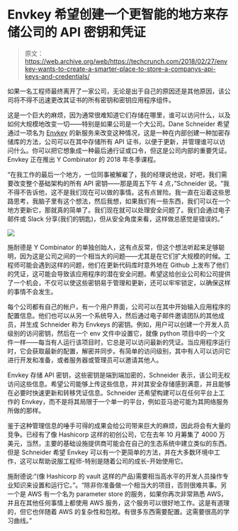 # Envkey 希望创建一个更智能的地方来存储公司的 API 密钥和凭证 

> 原文：<https://web.archive.org/web/https://techcrunch.com/2018/02/27/envkey-wants-to-create-a-smarter-place-to-store-a-companys-api-keys-and-credentials/>

如果一名工程师最终离开了一家公司，无论是出于自己的原因还是其他原因，该公司将不得不迅速更改其证书的所有密钥和密钥应用程序组件。

这是一个巨大的麻烦，因为通常很难知道它们存储在哪里，谁可以访问什么，以及如何大规模地改变一切——特别是如果公司是一个大公司。Dane Schneider 希望通过一项名为 [Envkey](https://web.archive.org/web/20221206014756/https://www.envkey.com/) 的新服务来改变这种情况，这是一种在内部创建一种加密存储库的方法，公司可以在其中存储所有 API 证书，以便于更新，并管理谁可以访问什么。你可以把它想象成一种最后通行证或口令，但这是公司内部的重要凭证。Envkey 正在推出 Y Combinator 的 2018 年冬季课程。

“在我工作的最后一个地方，一位同事被解雇了，我的经理说他说，好吧，我们需要改变整个基础架构的所有 API 密钥——那是周五下午 4 点，”Schneider 说。“我不得不告诉他，这不是我们现在可以做的事情。这有点冒险。我一直在沿着这些思路思考，我脑子里有这个想法，然后我想，如果我们有一些东西，我们可以在一个地方更新它，那就真的简单了。我们现在就可以处理安全问题了。我们会通过电子邮件或 Slack 分享(我们的钥匙)，但从安全角度来看，这样做总感觉是错误的。”

![](img/f68af63eb692f82cd9bdf3eb5ab4bda8.png)

施耐德是 Y Combinator 的单独创始人，这有点反常，但这个想法听起来足够聪明，因为这是公司之间的一个相当大的问题——尤其是在它们扩大规模的时候。工程师可能会遇到这样的问题，他们在更新代码库时意外地在 Github 上发布了他们的凭证，这可能会导致该应用程序的潜在安全问题。希望这给创业公司和公司提供了一个机会，不仅可以使这些密钥易于管理和更新，还可以牢牢锁定，以确保这样的事情不会发生。

每个公司都有自己的帐户，有一个用户界面，公司可以在其中开始输入应用程序的配置信息。他们也可以从另一个系统导入，然后通过电子邮件邀请团队的其他成员，并生成 Schneider 称为 Envkeys 的密钥。例如，用户可以创建一个开发人员级别的访问密钥，然后在一个 env 文件中设置它，就像 python 项目中的一个文件一样——每当有人运行该项目时，它总是可以访问最新的凭证。当应用程序运行时，它会获取最新的配置，解密并同步。有简单的访问级别，其中有人可以访问它进行开发和准备，或者服务器或管理员可以邀请其他人。

Envkey 存储 API 密钥，这些密钥是端到端加密的，Schneider 表示，该公司无权访问这些信息。希望公司能够上传这些信息，并对其安全存储感到满意，并且能够在必要时快速更新和转移凭证信息。Schneider 还希望构建可以在任何平台上工作的 Envkey，而不是将其局限于一个单一的平台，例如亚马逊可能为其网络服务所做的那样。

鉴于这种管理信息的唾手可得的成果会给公司带来巨大的麻烦，因此将会有大量的竞争。已经有了像 Hashicorp 这样的初创公司，它在去年 10 月筹集了 4000 万美元，当然，主要的基础设施提供商可能会在自己的生态系统中建立类似的东西。但是 Schneider 希望 Envkey 可以有一个更简单的方法，并在大多数环境中工作，这可以帮助说服工程师-特别是随着公司的成长-开始使用它。

施耐德说:“(像 Hashicorp 的 vault 这样的产品)需要相当高水平的开发人员操作专业知识来设置和运行它。”。“除非你准备做一个相当大的项目，否则很难共事。另一个是 AWS 有一个名为 parameter store 的服务，如果你再次非常熟悉 AWS，并且在其他任何事情上都使用 AWS 服务，这个服务可以很好地工作。这是有道理的，但它也伴随着 AWS 的复杂性和包袱。有很多东西需要配置。这需要很高的学习曲线。”